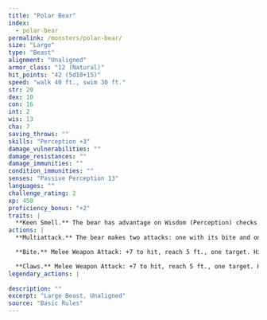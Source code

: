 ```yaml
---
title: "Polar Bear"
index:
  - polar-bear
permalink: /monsters/polar-bear/
size: "Large"
type: "Beast"
alignment: "Unaligned"
armor_class: "12 (Natural)"
hit_points: "42 (5d10+15)"
speed: "walk 40 ft., swim 30 ft."
str: 20
dex: 10
con: 16
int: 2
wis: 13
cha: 7
saving_throws: ""
skills: "Perception +3"
damage_vulnerabilities: ""
damage_resistances: ""
damage_immunities: ""
condition_immunities: ""
senses: "Passive Perception 13"
languages: ""
challenge_rating: 2
xp: 450
proficiency_bonus: "+2"
traits: |
  **Keen Smell.** The bear has advantage on Wisdom (Perception) checks that rely on smell.
actions: |
  **Multiattack.** The bear makes two attacks: one with its bite and one with its claws.

  **Bite.** Melee Weapon Attack: +7 to hit, reach 5 ft., one target. Hit: 9 (1d8 + 5) piercing damage.

  **Claws.** Melee Weapon Attack: +7 to hit, reach 5 ft., one target. Hit: 12 (2d6 + 5) slashing damage.  
legendary_actions: |
  
description: ""
excerpt: "Large Beast, Unaligned"
source: "Basic Rules"
---
```

